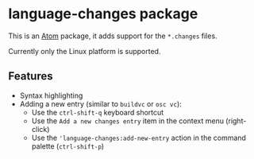 # language-changes package

This is an [Atom](https://atom.io) package, it adds support for the
`*.changes` files.

Currently only the Linux platform is supported.

## Features

- Syntax highlighting
- Adding a new entry (similar to `buildvc` or `osc vc`):
  - Use the `ctrl-shift-q` keyboard shortcut
  - Use the `Add a new changes entry` item in the context menu (right-click)
  - Use the `'language-changes:add-new-entry` action in the command palette
    (`ctrl-shift-p`)
